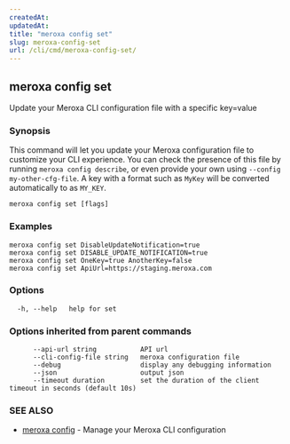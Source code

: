 ```yaml
---
createdAt: 
updatedAt: 
title: "meroxa config set"
slug: meroxa-config-set
url: /cli/cmd/meroxa-config-set/
---
```

## meroxa config set

Update your Meroxa CLI configuration file with a specific key=value

### Synopsis

This command will let you update your Meroxa configuration file to customize your CLI experience. You can check the presence of this file by running `meroxa config describe`, or even provide your own using `--config my-other-cfg-file`. A key with a format such as `MyKey` will be converted automatically to as `MY_KEY`.

```
meroxa config set [flags]
```

### Examples

```
meroxa config set DisableUpdateNotification=true
meroxa config set DISABLE_UPDATE_NOTIFICATION=true
meroxa config set OneKey=true AnotherKey=false
meroxa config set ApiUrl=https://staging.meroxa.com
```

### Options

```
  -h, --help   help for set
```

### Options inherited from parent commands

```
      --api-url string           API url
      --cli-config-file string   meroxa configuration file
      --debug                    display any debugging information
      --json                     output json
      --timeout duration         set the duration of the client timeout in seconds (default 10s)
```

### SEE ALSO

* [meroxa config](/cli/cmd/meroxa-config/)	 - Manage your Meroxa CLI configuration

